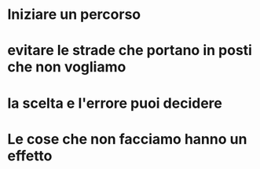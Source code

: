 # Iniziare un percorso
# evitare le strade che portano in posti che non vogliamo

# la scelta e l'errore puoi decidere

# Le cose che non facciamo hanno un effetto

#

<!--stackedit_data:
eyJoaXN0b3J5IjpbLTEzOTQ1NzcyNjVdfQ==
-->